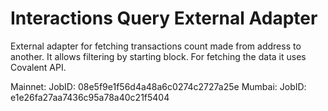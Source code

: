 # Interactions Query External Adapter

External adapter for fetching transactions count made from address to another. It allows filtering by starting block. 
For fetching the data it uses Covalent API.

Mainnet: 
JobID: 08e5f9e1f56d4a48a6c0274c2727a25e
Mumbai: 
JobID: e1e26fa27aa7436c95a78a40c21f5404